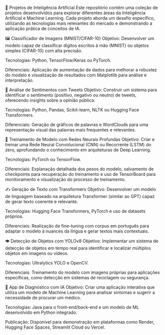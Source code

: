 🚀 Projetos de Inteligência Artificial
Este repositório contém uma coleção de projetos desenvolvidos para explorar diferentes áreas da Inteligência Artificial e Machine Learning. Cada projeto aborda um desafio específico, utilizando as tecnologias mais relevantes do mercado e demonstrando a aplicação prática de conceitos de IA.

🖼️ Classificador de Imagens (MNIST/CIFAR-10)
Objetivo: Desenvolver um modelo capaz de classificar dígitos escritos à mão (MNIST) ou objetos simples (CIFAR-10) com alta precisão.

Tecnologias: Python, TensorFlow/Keras ou PyTorch.

Diferenciais: Aplicação de aumentação de dados para melhorar a robustez do modelo e visualização de resultados com Matplotlib para análise e interpretação.

💬 Análise de Sentimentos com Tweets
Objetivo: Construir um sistema para identificar o sentimento (positivo, negativo ou neutro) de tweets, oferecendo insights sobre a opinião pública.

Tecnologias: Python, Pandas, Scikit-learn, NLTK ou Hugging Face Transformers.

Diferenciais: Geração de gráficos de palavras e WordClouds para uma representação visual das palavras mais frequentes e relevantes.

🧠 Treinamento de Modelo com Redes Neurais Profundas
Objetivo: Criar e treinar uma Rede Neural Convolucional (CNN) ou Recorrente (LSTM) do zero, aprofundando o conhecimento em arquiteturas de Deep Learning.

Tecnologias: PyTorch ou TensorFlow.

Diferenciais: Explanação detalhada dos pesos do modelo, salvamento de checkpoints para recuperação do treinamento e uso de TensorBoard para monitoramento e visualização do processo de treinamento.

✍️ Geração de Texto com Transformers
Objetivo: Desenvolver um modelo de linguagem baseado na arquitetura Transformer (similar ao GPT) capaz de gerar texto coerente e relevante.

Tecnologias: Hugging Face Transformers, PyTorch e uso de datasets próprios.

Diferenciais: Realização de fine-tuning com corpus em português para adaptar o modelo à nuances da língua e gerar textos mais contextuais.

👁️ Detecção de Objetos com YOLOv8
Objetivo: Implementar um sistema de detecção de objetos em tempo real para identificar e localizar múltiplos objetos em imagens ou vídeos.

Tecnologias: Ultralytics YOLO e OpenCV.

Diferenciais: Treinamento do modelo com imagens próprias para aplicações específicas, como detecção em sistemas de reciclagem ou segurança.

🏥 App de Diagnóstico com IA
Objetivo: Criar uma aplicação interativa que utiliza um modelo de Machine Learning para analisar sintomas e sugerir a necessidade de procurar um médico.

Tecnologias: Java para o front-end/back-end e um modelo de ML desenvolvido em Python integrado.

Publicação: Disponível para demonstração em plataformas como Render, Hugging Face Spaces, Streamlit Cloud ou Vercel.

